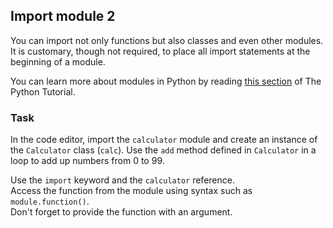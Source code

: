 ## Import module 2

You can import not only functions but also classes and even other modules. It is customary, though not required, to place all 
import statements at the beginning of a module.

You can learn more about modules in Python by reading [this section](https://docs.python.org/3/tutorial/modules.html) of The Python Tutorial.

### Task
In the code editor, import the `calculator` module and create an instance of the `Calculator` class (`calc`). 
Use the `add` method defined in `Calculator` in a loop to add up numbers from 0 to 99.

<div class='hint'>Use the <code>import</code> keyword and the <code>calculator</code> reference.</div>
<div class='hint'>Access the function from the module using syntax such as <code>module.function()</code>.</div>
<div class="hint">Don't forget to provide the function with an argument.</div>

